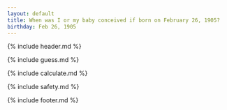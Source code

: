 ```yaml
---
layout: default
title: When was I or my baby conceived if born on February 26, 1905?
birthday: Feb 26, 1905
---
```


{% include header.md %}

{% include guess.md %}

{% include calculate.md %}

{% include safety.md %}

{% include footer.md %}



